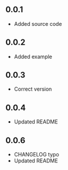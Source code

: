## 0.0.1

- Added source code

## 0.0.2

- Added example

## 0.0.3

- Correct version

## 0.0.4

- Updated README

## 0.0.6

- CHANGELOG typo
- Updated README
